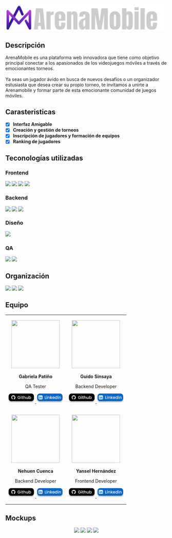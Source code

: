 
  ![Logo del proyecto](client/src/assets/logo.webp)

## Descripción
<p align='left'>
ArenaMobile es una plataforma web innovadora que tiene como objetivo principal conectar a los apasionados de los videojuegos móviles a través de emocionantes torneos.<br/><br/>
  Ya seas un jugador ávido en busca de nuevos desafíos o un organizador estusiasta que desea crear su propio torneo, te invitamos a unirte a Arenamobile y formar parte de esta emocionante comunidad de juegos móviles.
</p>


## Carasteristicas

- [x] **Interfaz Amigable** 
- [x] **Creación y gestión de torneos** 
- [x] **Inscripción de jugadores y formación de equipos** 
- [x] **Ranking de jugadores**

## Teconologías utilizadas
<h3 align='left'>
  Frontend
</h3>
<p align='left'>
  <img src='https://img.shields.io/badge/React-20232A?style=for-the-badge&logo=react&logoColor=61DAFB' />
  <img src='https://img.shields.io/badge/React_Router-CA4245?style=for-the-badge&logo=react-router&logoColor=white' />
  <img src='https://img.shields.io/badge/Tailwind_CSS-38B2AC?style=for-the-badge&logo=tailwind-css&logoColor=white' />
  <img src='https://img.shields.io/badge/Material%20UI-007FFF?style=for-the-badge&logo=mui&logoColor=white' />
</p>

<h3 align='left'>
  Backend
</h3>
<p align='left'>
  <img src='https://img.shields.io/badge/Laravel-FF2D20?style=for-the-badge&logo=laravel&logoColor=white' />
  <img src='https://img.shields.io/badge/MySQL-005C84?style=for-the-badge&logo=mysql&logoColor=white' />
  <img src='https://img.shields.io/badge/Laragon-0E83CD?style=for-the-badge&logo=Laragon&logoColor=white' />
</p>
<h3 align='left'>
  Diseño
</h3>
<p align='left'>
  <img src='https://img.shields.io/badge/Figma-F24E1E?style=for-the-badge&logo=figma&logoColor=white' />
</p>
<h3 align='left'>
  QA
</h3>
<p align='left'>
  <img src='https://img.shields.io/badge/Jira-0052CC?style=for-the-badge&logo=Jira&logoColor=white' />
  <img src='https://img.shields.io/badge/Microsoft_Excel-217346?style=for-the-badge&logo=microsoft-excel&logoColor=white' />
</p>

## Organización
<p align='left'>
  <img src='https://img.shields.io/badge/GitHub-100000?style=for-the-badge&logo=github&logoColor=white' />
  <img src='https://img.shields.io/badge/Slack-4A154B?style=for-the-badge&logo=slack&logoColor=white' />
  <img src='https://img.shields.io/badge/Discord-5865F2?style=for-the-badge&logo=discord&logoColor=white' />
</p>

## Equipo

<table cellpadding="10" align='center'>
  <tr>
  <td>
     <p align='center'>
       <img src='https://i.postimg.cc/yYwFmz3m/gaby.jpg' width=150 height=150 />
     </p>
      <p align='center'>
        <span >
          <b>Gabriela Patiño</b>
        </span>
        <p align='center'>
           QA Tester
        </p> 
      </p>
      <p align='center'>
        <a href='https://github.com/Gabyp05' target='_blank'>
          <img src='https://github.com/YosstinCode/images_readme/blob/main/Button%20Github.svg' height=30/>
        </a>
        <a href='https://www.linkedin.com/in/gabyp05/' target='_blank'>
          <img src='https://github.com/YosstinCode/images_readme/blob/main/Button%20Linkedin.svg' height=30/>
        </a>
      </p>
    </td>
  <td>
     <p align='center'>
       <img src='https://i.postimg.cc/q7MJ5z92/guido.jpg' width=150 height=150 />
     </p>
      <p align='center'>
        <span >
          <b>Guido Sinsaya</b>
        </span>
        <p align='center' color='gray'>
           Backend Developer
        </p> 
      </p>
      <p align='center'>
        <a href='https://github.com/Guidosh' target='_blank'>
          <img src='https://github.com/YosstinCode/images_readme/blob/main/Button%20Github.svg' height=30/>
        </a>
        <a href='https://www.linkedin.com/in//' target='_blank'>
          <img src='https://github.com/YosstinCode/images_readme/blob/main/Button%20Linkedin.svg' height=30/>
        </a>
      </p>
    </td>
  </tr>
  <tr>
   <td>
     <p align='center'>
       <img src='' width=150 height=150 />
     </p>
      <p align='center'>
        <span >
          <b>Nehuen Cuenca</b>
        </span>
        <p align='center' color='gray'>
           Backend Developer
        </p> 
      </p>
      <p align='center'>
        <a href='https://github.com/NehuenCuenca' target='_blank'>
          <img src='https://github.com/YosstinCode/images_readme/blob/main/Button%20Github.svg' height=30/>
        </a>
        <a href='https://www.linkedin.com/in//' target='_blank'>
          <img src='https://github.com/YosstinCode/images_readme/blob/main/Button%20Linkedin.svg' height=30/>
        </a>
      </p>
    </td>
   <td>
     <p align='center'>
       <img src='' width=150 height=150 />
     </p>
      <p align='center'>
        <span >
          <b>Yansel Hernández</b>
        </span>
        <p align='center' color='gray'>
           Frontend Developer
        </p> 
      </p>
      <p align='center'>
        <a href='https://github.com/Yansel93' target='_blank'>
          <img src='https://github.com/YosstinCode/images_readme/blob/main/Button%20Github.svg' height=30/>
        </a>
        <a href='https://www.linkedin.com/in//' target='_blank'>
          <img src='https://github.com/YosstinCode/images_readme/blob/main/Button%20Linkedin.svg' height=30/>
        </a>
      </p>
    </td>
  </tr>
</table>


## Mockups
<p align='center'>
  <img src='https://i.postimg.cc/3x9CLTCW/811shots-so.png' />
  <img src='https://i.postimg.cc/vZGtLBnp/986shots-so.png' />
  <img src='https://i.postimg.cc/HW7zTFHP/219shots-so.png' />
  <img src='https://i.postimg.cc/rF19rWD1/424shots-so.png' />
</p>




